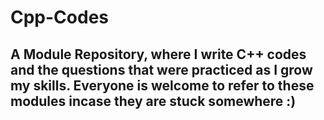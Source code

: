 # **Cpp-Codes**


## A Module Repository, where I write C++ codes and the questions that were practiced as I grow my skills. Everyone is welcome to refer to these modules incase they are stuck somewhere :)
